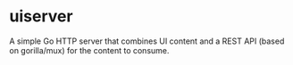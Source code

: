 # uiserver
A simple Go HTTP server that combines UI content and a REST API (based on gorilla/mux) for the content to consume.
